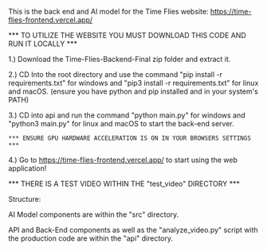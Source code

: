 This is the back end and AI model for the Time Flies website: https://time-flies-frontend.vercel.app/

*** TO UTILIZE THE WEBSITE YOU MUST DOWNLOAD THIS CODE AND RUN IT LOCALLY ***

1.) Download the Time-Flies-Backend-Final zip folder and extract it.

2.) CD Into the root directory and use the command "pip install -r requirements.txt" for windows and "pip3 install -r requirements.txt" for linux and macOS.
(ensure you have python and pip installed and in your system's PATH)

3.) CD into api and run the command "python main.py" for windows and "python3 main.py" for linux and macOS to start the back-end server.

    *** ENSURE GPU HARDWARE ACCELERATION IS ON IN YOUR BROWSERS SETTINGS ***
4.) Go to https://time-flies-frontend.vercel.app/ to start using the web application! 

*** THERE IS A TEST VIDEO WITHIN THE "test_video" DIRECTORY ***

Structure:

AI Model components are within the "src" directory.

API and Back-End components as well as the "analyze_video.py" script with the production code are within the "api" directory.